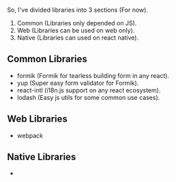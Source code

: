 So, I've divided libraries into 3 sections (For now).

1. Common (Libraries only depended on JS).
2. Web (Libraries can be used on web only).
3. Native (Libraries can used on react native).

## Common Libraries

- formik (Formik for tearless building form in any react).
- yup (Super easy form validator for Formik).
- react-intl (i18n.js support on any react ecosystem).
- lodash (Easy js utils for some common use cases).

## Web Libraries

- webpack

## Native Libraries

-
